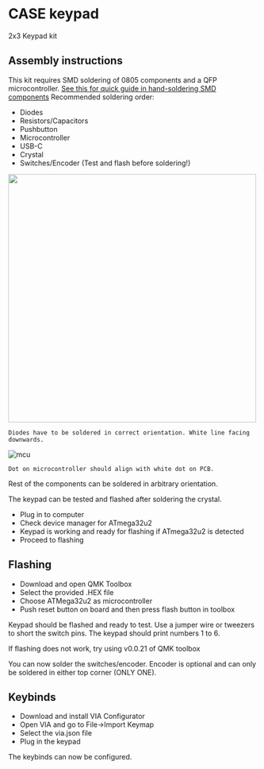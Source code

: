 # CASE keypad
2x3 Keypad kit

## Assembly instructions
This kit requires SMD soldering of 0805 components and a QFP microcontroller. [See this for quick guide in hand-soldering SMD components](https://www.youtube.com/watch?v=EW9Y8rDm4kE)
Recommended soldering order:
  - Diodes 
  - Resistors/Capacitors
  - Pushbutton
  - Microcontroller
  - USB-C 
  - Crystal 
  - Switches/Encoder (Test and flash before soldering!)
	
<img src="https://raw.githubusercontent.com/CASE-Association/CASE_keypad/main/img/diode.png" width="500">

`Diodes have to be soldered in correct orientation. White line facing downwards.`

![mcu](https://raw.githubusercontent.com/CASE-Association/CASE_keypad/main/img/mcu.png)

`Dot on microcontroller should align with white dot on PCB.`

Rest of the components can be soldered in arbitrary orientation.

The keypad can be tested and flashed after soldering the crystal.

 - Plug in to computer
 - Check device manager for ATmega32u2
 - Keypad is working and ready for flashing if ATmega32u2 is detected
 - Proceed to flashing

## Flashing
  - Download and open QMK Toolbox
  - Select the provided .HEX file
  - Choose ATMega32u2 as microcontroller
  - Push reset button on board and then press flash button in toolbox
  
Keypad should be flashed and ready to test. 
Use a jumper wire or tweezers to short the switch pins. 
The keypad should print numbers 1 to 6.

If flashing does not work, try using v0.0.21 of QMK toolbox 

You can now solder the switches/encoder. Encoder is optional and can only be soldered in either top corner (ONLY ONE).
  
## Keybinds
  - Download and install VIA Configurator
  - Open VIA and go to File->Import Keymap
  - Select the via.json file
  - Plug in the keypad

The keybinds can now be configured.


	
	
	




